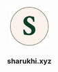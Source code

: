 <div align="center">
<img src="/static/icons/android-chrome-512x512.png" height="90px" width="90px">
<h3>sharukhi.xyz</h3>
</div>
